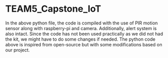 # TEAM5_Capstone_IoT

In the above python file, the code is compiled with the use of PIR motion sensor along with raspberry-pi and camera. Additionally, alert system is also intact. 
Since the code has not been used practically as we did not had the kit, we might have to do some changes if needed. The python code above is inspired from open-source but with some modifications based on our project. 
